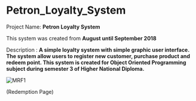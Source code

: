 # Petron_Loyalty_System
Project Name: **Petron Loyalty System**

This system was created from **August until September 2018**

Description : **A simple loyalty system with simple graphic user interface. The system allow users to register new customer, purchase product and redeem point. This system is created for Object Oriented Programming subject during semester 3 of Higher National Diploma.**

![MRF1](https://user-images.githubusercontent.com/106755586/225040765-6bb9f4da-a61a-4702-99ff-3d85d1fb1079.png)

(Redemption Page)
